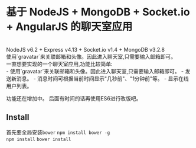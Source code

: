 # 基于 NodeJS + MongoDB + Socket.io + AngularJS 的聊天室应用
<br/>
NodeJS v6.2 + Express v4.13 + Socket.io v1.4 + MongoDB v3.2.8<br/>
使用`gravatar`来关联邮箱和头像。因此进入聊天室,只需要输入邮箱即可。
<br/>
一直想要实现的一个聊天室应用,功能比较简单:<br/>
- 使用`gravatar`来关联邮箱和头像。因此进入聊天室,只需要输入邮箱即可。
- 发送新消息。
- 消息时间可根据当前时间显示"几秒前"、"1分钟前"等。
- 显示在线用户列表。

功能还在增加中。
后面有时间的话再使用ES6进行改版吧。
<br/>
## Install
首先要全局安装`bower`
`npm install bower -g`
<br/>
`npm install`
`bower install`